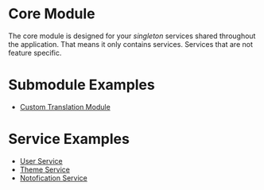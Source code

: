 # Core Module

The core module is designed for your *singleton* services shared throughout the application. That means it only contains services. Services that are not feature specific.

# Submodule Examples
- [Custom Translation Module](./custom-translation)

# Service Examples
- [User Service](./services/user)
- [Theme Service](./services/theme)
- [Notofication Service](./services/notification)
